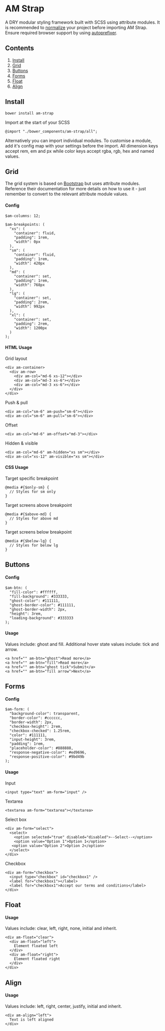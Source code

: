 # AM Strap

A DRY modular styling framework built with SCSS using attribute modules. It is recommended to [normalize](https://necolas.github.io/normalize.css/) your project before importing AM Strap. Ensure required browser support by using [autoprefixer](https://github.com/postcss/autoprefixer).

## Contents

1. [Install](#install)
2. [Grid](#grid)
3. [Buttons](#buttons)
4. [Forms](#forms)
5. [Float](#float)
6. [Align](#align)

<a name="install"></a>
## Install

    bower install am-strap
    
Import at the start of your SCSS

    @import "./bower_components/am-strap/all";

Alternatively you can import individual modules. To customise a module, add it's config map with your settings before the import. All dimension keys accept rem, em and px while color keys accept rgba, rgb, hex and named values.

<a name="grid"></a>
## Grid

The grid system is based on [Bootstrap](http://getbootstrap.com/) but uses attribute modules. Reference their documentation for more details on how to use it - just remember to convert to the relevant attribute module values.

#### Config

    $am-columns: 12;

    $am-breakpoints: (
      "xs": (
        "container": fluid,
        "padding": 1rem,
        "width": 0px
      ),
      "sm": (
        "container": fluid,
        "padding": 1rem,
        "width": 420px
      ),
      "md": (
        "container": set,
        "padding": 1rem,
        "width": 768px
      ),
      "lg": (
        "container": set,
        "padding": 2rem,
        "width": 992px
      ),
      "xl": (
        "container": set,
        "padding": 2rem,
        "width": 1200px
      )
    );

#### HTML Usage

Grid layout

    <div am-container>
      <div am-row>
        <div am-col="md-6 xs-12"></div>
        <div am-col="md-3 xs-6"></div>
        <div am-col="md-3 xs-6"></div>
      </div>
    </div>

Push & pull

    <div am-col="sm-6" am-push="sm-6"></div>
    <div am-col="sm-6" am-pull="sm-6"></div>

Offset

    <div am-col="md-6" am-offset="md-3"></div>

Hidden & visible

    <div am-col="md-6" am-hidden="xs sm"></div>
    <div am-col="xs-12" am-visible="xs sm"></div>

#### CSS Usage

Target specific breakpoint

    @media #{$only-sm} {
      // Styles for sm only
    }
    
Target screens above breakpoint

    @media #{$above-md} {
      // Styles for above md
    }
    
Target screens below breakpoint
    
    @media #{$below-lg} {
      // Styles for below lg
    }

<a name="buttons"></a>
## Buttons

#### Config

    $am-btn: (
      "fill-color": #ffffff,
      "fill-background": #333333,
      "ghost-color": #111111,
      "ghost-border-color": #111111,
      "ghost-border-width": 2px,
      "height": 3rem,
      "loading-background": #333333
    );

#### Usage

Values include: ghost and fill. Additional hover state values include: tick and arrow.

    <a href="" am-btn="ghost">Read more</a>
    <a href="" am-btn="fill">Read more</a>
    <a href="" am-btn="ghost tick">Submit</a>
    <a href="" am-btn="fill arrow">Next</a>

<a name="forms"></a>
## Forms

#### Config

	$am-form: (
      "background-color": transparent,
      "border-color": #cccccc,
      "border-width": 2px,
      "checkbox-height": 2rem,
      "checkbox-checked": 1.25rem,
      "color": #111111,
      "input-height": 3rem,
      "padding": 1rem,
      "placeholder-color": #888888,
      "response-negative-color": #ed9696,
      "response-positive-color": #9bd49b
    );
    
#### Usage

Input

    <input type="text" am-form="input" />
    
Textarea

    <textarea am-form="textarea"></textarea>

Select box

    <div am-form="select">
      <select>
        <option selected="true" disabled="disabled">--Select--</option>
        <option value="Option 1">Option 1</option>
       <option value="Option 2">Option 2</option>
      </select>
    </div>
    
Checkbox

    <div am-form="checkbox">
      <input type="checkbox" id="checkbox1" />
      <label for="checkbox1"></label>
      <label for="checkbox1">Accept our terms and conditions</label>
    </div>

<a name="float"></a>
## Float

#### Usage

Values include: clear, left, right, none, initial and inherit.

    <div am-float="clear">
      <div am-float="left">
        Element floated left
      </div>
      <div am-float="right">
        Element floated right
      </div>
    </div>

<a name="align"></a>
## Align

#### Usage

Values include: left, right, center, justify, initial and inherit.

    <div am-align="left">
      Text is left aligned
    </div>